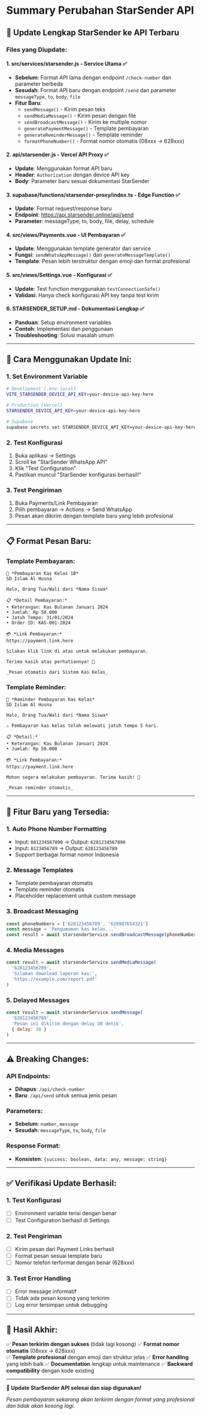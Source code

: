 # Summary Perubahan StarSender API

## 🔄 Update Lengkap StarSender ke API Terbaru

### Files yang Diupdate:

#### 1. **src/services/starsender.js** - Service Utama ✅
- **Sebelum**: Format API lama dengan endpoint `/check-number` dan parameter berbeda
- **Sesudah**: Format API baru dengan endpoint `/send` dan parameter `messageType`, `to`, `body`, `file`
- **Fitur Baru**:
  - `sendMessage()` - Kirim pesan teks
  - `sendMediaMessage()` - Kirim pesan dengan file
  - `sendBroadcastMessage()` - Kirim ke multiple nomor
  - `generatePaymentMessage()` - Template pembayaran
  - `generateReminderMessage()` - Template reminder
  - `formatPhoneNumber()` - Format nomor otomatis (08xxx → 628xxx)

#### 2. **api/starsender.js** - Vercel API Proxy ✅
- **Update**: Menggunakan format API baru
- **Header**: `Authorization` dengan device API key
- **Body**: Parameter baru sesuai dokumentasi StarSender

#### 3. **supabase/functions/starsender-proxy/index.ts** - Edge Function ✅
- **Update**: Format request/response baru
- **Endpoint**: https://api.starsender.online/api/send
- **Parameter**: messageType, to, body, file, delay, schedule

#### 4. **src/views/Payments.vue** - UI Pembayaran ✅
- **Update**: Menggunakan template generator dari service
- **Fungsi**: `sendWhatsAppMessage()` dan `generateMessageTemplate()`
- **Template**: Pesan lebih terstruktur dengan emoji dan format profesional

#### 5. **src/views/Settings.vue** - Konfigurasi ✅
- **Update**: Test function menggunakan `testConnectionSafe()`
- **Validasi**: Hanya check konfigurasi API key tanpa test kirim

#### 6. **STARSENDER_SETUP.md** - Dokumentasi Lengkap ✅
- **Panduan**: Setup environment variables
- **Contoh**: Implementasi dan penggunaan
- **Troubleshooting**: Solusi masalah umum

---

## 🚀 Cara Menggunakan Update Ini:

### 1. **Set Environment Variable**
```bash
# Development (.env.local)
VITE_STARSENDER_DEVICE_API_KEY=your-device-api-key-here

# Production (Vercel)
STARSENDER_DEVICE_API_KEY=your-device-api-key-here

# Supabase
supabase secrets set STARSENDER_DEVICE_API_KEY=your-device-api-key-here
```

### 2. **Test Konfigurasi**
1. Buka aplikasi → Settings
2. Scroll ke "StarSender WhatsApp API"
3. Klik "Test Configuration"
4. Pastikan muncul "StarSender konfigurasi berhasil!"

### 3. **Test Pengiriman**
1. Buka Payments/Link Pembayaran
2. Pilih pembayaran → Actions → Send WhatsApp
3. Pesan akan dikirim dengan template baru yang lebih profesional

---

## 📋 Format Pesan Baru:

### Template Pembayaran:
```
🏫 *Pembayaran Kas Kelas 1B*
SD Islam Al Husna

Halo, Orang Tua/Wali dari *Nama Siswa*

📋 *Detail Pembayaran:*
• Keterangan: Kas Bulanan Januari 2024
• Jumlah: Rp 50.000
• Jatuh Tempo: 31/01/2024
• Order ID: KAS-001-2024

💳 *Link Pembayaran:*
https://payment.link.here

Silakan klik link di atas untuk melakukan pembayaran.

Terima kasih atas perhatiannya! 🙏

_Pesan otomatis dari Sistem Kas Kelas_
```

### Template Reminder:
```
🔔 *Reminder Pembayaran Kas Kelas*
SD Islam Al Husna

Halo, Orang Tua/Wali dari *Nama Siswa*

⚠️ Pembayaran kas kelas telah melewati jatuh tempo 5 hari.

📋 *Detail:*
• Keterangan: Kas Bulanan Januari 2024
• Jumlah: Rp 50.000

💳 *Link Pembayaran:*
https://payment.link.here

Mohon segera melakukan pembayaran. Terima kasih! 🙏

_Pesan reminder otomatis_
```

---

## 🔧 Fitur Baru yang Tersedia:

### 1. **Auto Phone Number Formatting**
- Input: `081234567890` → Output: `6281234567890`
- Input: `8123456789` → Output: `628123456789`
- Support berbagai format nomor Indonesia

### 2. **Message Templates**
- Template pembayaran otomatis
- Template reminder otomatis
- Placeholder replacement untuk custom message

### 3. **Broadcast Messaging**
```javascript
const phoneNumbers = ['628123456789', '628987654321']
const message = 'Pengumuman kas kelas...'
const result = await starsenderService.sendBroadcastMessage(phoneNumbers, message)
```

### 4. **Media Messages**
```javascript
const result = await starsenderService.sendMediaMessage(
  '628123456789',
  'Silakan download laporan kas:',
  'https://example.com/report.pdf'
)
```

### 5. **Delayed Messages**
```javascript
const result = await starsenderService.sendMessage(
  '628123456789',
  'Pesan ini dikirim dengan delay 30 detik',
  { delay: 30 }
)
```

---

## ⚠️ Breaking Changes:

### API Endpoints:
- **Dihapus**: `/api/check-number`
- **Baru**: `/api/send` untuk semua jenis pesan

### Parameters:
- **Sebelum**: `number`, `message`
- **Sesudah**: `messageType`, `to`, `body`, `file`

### Response Format:
- **Konsisten**: `{success: boolean, data: any, message: string}`

---

## ✅ Verifikasi Update Berhasil:

### 1. Test Konfigurasi
- [ ] Environment variable terisi dengan benar
- [ ] Test Configuration berhasil di Settings

### 2. Test Pengiriman
- [ ] Kirim pesan dari Payment Links berhasil
- [ ] Format pesan sesuai template baru
- [ ] Nomor telefon terformat dengan benar (628xxx)

### 3. Test Error Handling
- [ ] Error message informatif
- [ ] Tidak ada pesan kosong yang terkirim
- [ ] Log error tersimpan untuk debugging

---

## 🎯 Hasil Akhir:

✅ **Pesan terkirim dengan sukses** (tidak lagi kosong)
✅ **Format nomor otomatis** (08xxx → 628xxx)  
✅ **Template profesional** dengan emoji dan struktur jelas
✅ **Error handling** yang lebih baik
✅ **Documentation** lengkap untuk maintenance
✅ **Backward compatibility** dengan kode existing

---

**🎉 Update StarSender API selesai dan siap digunakan!**

*Pesan pembayaran sekarang akan terkirim dengan format yang profesional dan tidak akan kosong lagi.*
